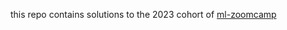 this repo contains solutions to the 2023 cohort of [ml-zoomcamp](https://github.com/DataTalksClub/machine-learning-zoomcamp/blob/master/cohorts/2023/)